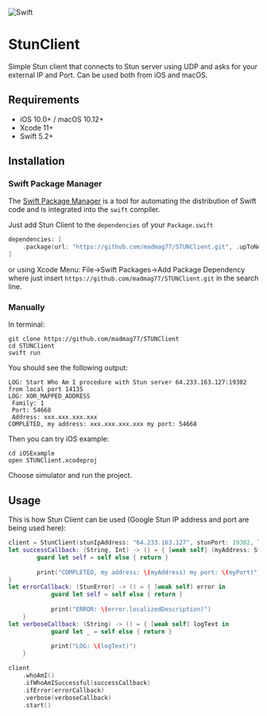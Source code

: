 ![Swift](https://github.com/madmag77/STUNClient/workflows/Swift/badge.svg?branch=master)

# StunClient

Simple Stun client that connects to Stun server using UDP and asks for your external IP and Port. Can be used both from iOS and macOS.

## Requirements

- iOS 10.0+ / macOS 10.12+
- Xcode 11+
- Swift 5.2+

## Installation

### Swift Package Manager

The [Swift Package Manager](https://swift.org/package-manager/) is a tool for automating the distribution of Swift code and is integrated into the `swift` compiler.

Just add Stun Client to the `dependencies` of your `Package.swift` 

```swift
dependencies: [
    .package(url: "https://github.com/madmag77/STUNClient.git", .upToNextMajor(from: "1.0.2"))
]
```

or using Xcode Menu: File->Swift Packages->Add Package Dependency where just insert `https://github.com/madmag77/STUNClient.git` in the search line.


### Manually

In terminal:
```
git clone https://github.com/madmag77/STUNClient
cd STUNClient 
swift run
```

You should see the following output:
```
LOG: Start Who Am I procedure with Stun server 64.233.163.127:19302 from local port 14135
LOG: XOR_MAPPED_ADDRESS 
 Family: 1 
 Port: 54668  
 Address: xxx.xxx.xxx.xxx
COMPLETED, my address: xxx.xxx.xxx.xxx my port: 54668
```

Then you can try iOS example:
```
cd iOSExample 
open STUNClient.xcodeproj
```

Choose simulator and run the project.


## Usage

This is how Stun Client can be used (Google Stun IP address and port are being used here):

```swift
client = StunClient(stunIpAddress: "64.233.163.127", stunPort: 19302, localPort: UInt16(14135))
let successCallback: (String, Int) -> () = { [weak self] (myAddress: String, myPort: Int) in
        guard let self = self else { return }
        
        print("COMPLETED, my address: \(myAddress) my port: \(myPort)")
}
let errorCallback: (StunError) -> () = { [weak self] error in
            guard let self = self else { return }
            
            print("ERROR: \(error.localizedDescription)")
    }
let verboseCallback: (String) -> () = { [weak self] logText in
            guard let _ = self else { return }
            
            print("LOG: \(logText)")
    }

client
    .whoAmI()
    .ifWhoAmISuccessful(successCallback)
    .ifError(errorCallback)
    .verbose(verboseCallback)
    .start()
```
